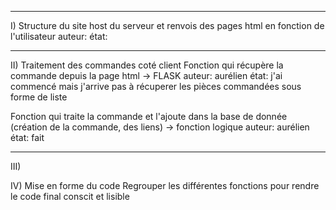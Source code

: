 ____________________________
I) Structure du site
host du serveur et renvois des pages html en fonction de l'utilisateur
auteur:
état:
____________________________
II) Traitement des commandes coté client
Fonction qui récupère la commande depuis la page html -> FLASK
auteur: aurélien
état: j'ai commencé mais j'arrive pas à récuperer les pièces commandées sous forme de liste

Fonction qui traite la commande et l'ajoute dans la base de donnée (création de la commande, des liens) -> fonction logique
auteur: aurélien  
état: fait
____________________________
III) 



IV) Mise en  forme du code
Regrouper les différentes fonctions pour rendre le code final conscit et lisible 
